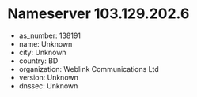 # Nameserver 103.129.202.6

* as_number: 138191
* name: Unknown
* city: Unknown
* country: BD
* organization: Weblink Communications Ltd
* version: Unknown
* dnssec: Unknown
